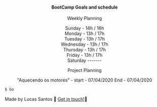 <h4 align="center">
  BootCamp Goals and schedule
</h4>
<p align="center">
  Weekly Planning
</p>
<p align="center">
 Sunday - 14h / 16h <br />
Monday - 13h / 17h <br />
Tuesday - 13h / 17h <br>
Wednesday - 13h / 17h <br>
Thursday - 13h / 17h <br>
Friday - 13h / 17h <br>
Saturday ------- <br>
</p>

<p align="center">
  Project Planning
</p>
<p align="center">
 "Aquecendo os motores" - 
  start - 07/04/2020
  End - 07/04/2020
</p>




```bash
$ Go
```

Made by Lucas Santos :wave: [Get in touch!](https://www.linkedin.com/in/lucasmk/):rocket:
